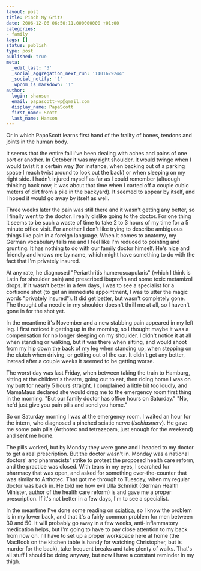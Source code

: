 ```yaml
---
layout: post
title: Pinch My Grits
date: 2006-12-06 06:50:11.000000000 +01:00
categories:
- family
tags: []
status: publish
type: post
published: true
meta:
  _edit_last: '3'
  _social_aggregation_next_run: '1401629244'
  _social_notify: '1'
  _wpcom_is_markdown: '1'
author:
  login: shanson
  email: papascott-wp@gmail.com
  display_name: PapaScott
  first_name: Scott
  last_name: Hanson
---
```

<p>Or in which PapaScott learns first hand of the frailty of bones, tendons and joints in the human body.</p>
<p>It seems that the entire fall I've been dealing with aches and pains of one sort or another. In October it was my right shoulder. It would twinge when I would twist it a certain way (for instance, when backing out of a parking space I reach twist around to look out the back) or when sleeping on my right side. I hadn't injured myself as far as I could remember (altuough thinking back now, it was about that time when I carted off a couple cubic meters of dirt from a pile in the backyard). It seemed to appear by itself, and I hoped it would go away by itself as well.</p>
<p>Three weeks later the pain was still there and it wasn't getting any better, so I finally went to the doctor. I really dislike going to the doctor. For one thing it seems to be such a waste of time to take 2 to 3 hours of my time for a 5 minute office visit. For another I don't like trying to describe ambiguous things like pain in a foreign language. When it comes to anatomy, my German vocabulary fails me and I feel like I'm reduced to pointing and grunting. It has nothing to do with our family doctor himself. He's nice and friendly and knows me by name, which might have something to do with the fact that I'm privately insured.</p>
<p>At any rate, he diagnosed "Periarthritis humeroscapularis" (which I think is Latin for shoulder pain) and prescribed ibuprofin and some toxic metamizol drops. If it wasn't better in a few days, I was to see a specialist for a cortisone shot (to get an immediate appointment, I was to utter the magic words "privately insured"). It did get better, but wasn't completely gone. The thought of a needle in my shoulder doesn't thrill me at all, so I haven't gone in for the shot yet.</p>
<p>In the meantime it's November and a new stabbing pain appeared in my left leg. I first noticed it getting up in the morning, so I thought maybe it was a compensation for no longer sleeping on my shoulder. I didn't notice it at all when standing or walking, but it was there when sitting, and would shoot from my hip down the back of my leg when standing up, when stepping on the clutch when driving, or getting out of the car. It didn't get any better, instead after a couple weeks it seemed to be getting worse.</p>
<p>The worst day was last Friday, when between taking the train to Hamburg, sitting at the children's theatre, going out to eat, then riding home I was on my butt for nearly 5 hours straight. I complained a little bit too loudly, and MamaMaus declared she would drag me to the emergency room first thing in the morning. "But our family doctor has office hours on Saturday." "No, he'd just give you pain pills and send you home."</p>
<p>So on Saturday morning I was at the emergency room. I waited an hour for the intern, who diagnosed a pinched sciatic nerve (<em>Ischiasnerv</em>). He gave me some pain pills (Arthotec and tetrazepam, just enough for the weekend) and sent me home.</p>
<p>The pills worked, but by Monday they were gone and I headed to my doctor to get a real prescription. But the doctor wasn't in. Monday was a national doctors' and pharmacists' strike to protest the proposed health care reform, and the practice was closed. With tears in my eyes, I searched for pharmacy that was open, and asked for something over-the-counter that was similar to Arthotec. That got me through to Tuesday, when my regular doctor was back in. He told me how evil Ulla Schmidt (German Health Minister, author of the health care reform) is and gave me a proper prescription. If it's not better in a few days, I'm to see a specialist.</p>
<p>In the meantime I've done some reading on <a href="http://www.spine-health.com/topics/cd/d_sciatica/sc01.html">sciatica</a>, so I know the problem is in my lower back, and that it's a fairly common problem for men between 30 and 50. It will probably go away in a few weeks, anti-inflammatory medication helps, but I'm going to have to pay close attention to my back from now on. I'll have to set up a proper workspace here at home (the MacBook on the kitchen table is handy for watching Christopher, but is murder for the back), take frequent breaks and take plenty of walks. That's all stuff I should be doing anyway, but now I have a constant reminder in my thigh.</p>
